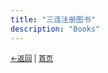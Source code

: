 ```yaml
---
title: "三连注册图书"
description: "Books"
---
```

<small><a href="javascript:void(0)" onclick="window.history.back()">←返回</a> | <a href="/">首页</a></small>